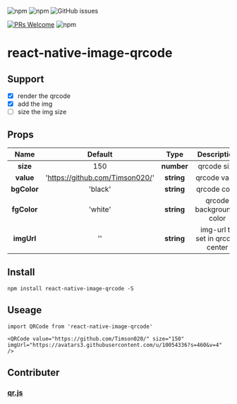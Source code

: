 
![npm](https://img.shields.io/npm/v/react-native-image-qrcode.svg)
![npm](https://img.shields.io/npm/dw/react-native-image-qrcode.svg)
![GitHub issues](https://img.shields.io/github/issues/Timson020/react-native-image-qrcode.svg)

[![PRs Welcome](https://img.shields.io/badge/PRs-welcome-brightgreen.svg)](https://github.com/Timson020/react-native-image-qrcode.git/pulls)
![npm](https://img.shields.io/npm/l/react-native-image-qrcode.svg)

# react-native-image-qrcode

## Support
- [X] render the qrcode
- [X] add the img
- [ ] size the img size

## Props

|Name|Default|Type|Description|
|:--:|:--:|:--:|:--:|
|__size__|150|__number__|qrcode size|
|__value__| 'https://github.com/Timson020/' |__string__|qrcode value|
|__bgColor__|'black'|__string__|qrcode color|
|__fgColor__|'white'|__string__|qrcode background-color|
|__imgUrl__|''|__string__|img-url to set in qrcode center|

## Install

```
npm install react-native-image-qrcode -S
```

## Useage

```
import QRCode from 'react-native-image-qrcode'

<QRCode value="https://github.com/Timson020/" size="150" imgUrl="https://avatars3.githubusercontent.com/u/10054336?s=460&v=4" />
```

## Contributer

### [qr.js](https://github.com/lifthrasiir/qr.js)
